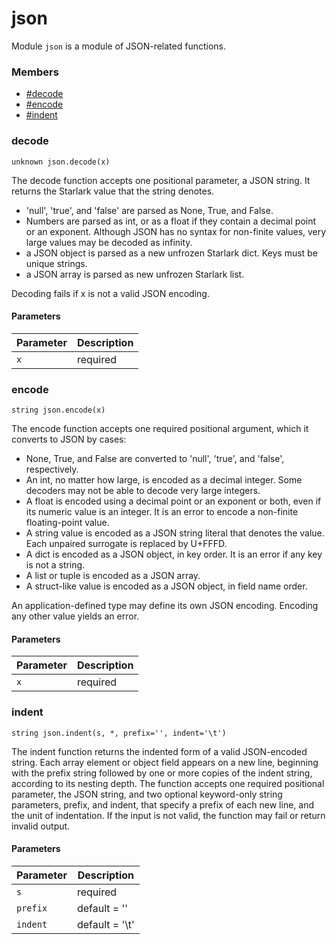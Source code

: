 # json

Module `json` is a module of JSON-related functions.

### Members

* [#decode](json.md#decode "mention")
* [#encode](json.md#encode "mention")
* [#indent](json.md#indent "mention")

### decode

```
unknown json.decode(x)
```

The decode function accepts one positional parameter, a JSON string. It returns the Starlark value that the string denotes.

* 'null', 'true', and 'false' are parsed as None, True, and False.
* Numbers are parsed as int, or as a float if they contain a decimal point or an exponent. Although JSON has no syntax for non-finite values, very large values may be decoded as infinity.
* a JSON object is parsed as a new unfrozen Starlark dict. Keys must be unique strings.
* a JSON array is parsed as new unfrozen Starlark list.

Decoding fails if x is not a valid JSON encoding.

#### Parameters

| Parameter | Description |
|-----------|-------------|
| `x`       | required    |

### encode

```
string json.encode(x)
```

The encode function accepts one required positional argument, which it converts to JSON by cases:

* None, True, and False are converted to 'null', 'true', and 'false', respectively.
* An int, no matter how large, is encoded as a decimal integer. Some decoders may not be able to decode very large integers.
* A float is encoded using a decimal point or an exponent or both, even if its numeric value is an integer. It is an error to encode a non-finite floating-point value.
* A string value is encoded as a JSON string literal that denotes the value. Each unpaired surrogate is replaced by U+FFFD.
* A dict is encoded as a JSON object, in key order. It is an error if any key is not a string.
* A list or tuple is encoded as a JSON array.
* A struct-like value is encoded as a JSON object, in field name order.

An application-defined type may define its own JSON encoding. Encoding any other value yields an error.

#### Parameters

| Parameter | Description |
|-----------|-------------|
| `x`       | required    |

### indent

```
string json.indent(s, *, prefix='', indent='\t')
```

The indent function returns the indented form of a valid JSON-encoded string. Each array element or object field appears on a new line, beginning with the prefix string followed by one or more copies of the indent string, according to its nesting depth. The function accepts one required positional parameter, the JSON string, and two optional keyword-only string parameters, prefix, and indent, that specify a prefix of each new line, and the unit of indentation. If the input is not valid, the function may fail or return invalid output.

#### Parameters

| Parameter | Description    |
|-----------|----------------|
| `s`       | required       |
| `prefix`  | default = ''   |
| `indent`  | default = '\t' |



